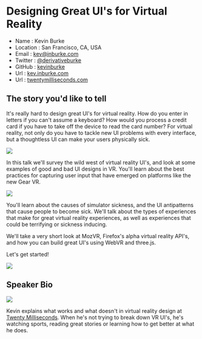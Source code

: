# Designing Great UI's for Virtual Reality

* Name      : Kevin Burke
* Location  : San Francisco, CA, USA
* Email     : kev@inburke.com
* Twitter   : [@derivativeburke](https://twitter.com/derivativeburke)
* GitHub    : [kevinburke](https://github.com/kevinburke)
* Url       : [kev.inburke.com](https://kev.inburke.com)
* Url       : [twentymilliseconds.com](https://twentymilliseconds.com)

## The story you'd like to tell

It's really hard to design great UI's for virtual reality. How do you enter in
letters if you can't assume a keyboard? How would you process a credit card if
you have to take off the device to read the card number? For virtual reality,
not only do you have to tackle new UI problems with every interface, but a
thoughtless UI can make your users physically sick.

<img src="http://share.gifyoutube.com/ya4geR.gif" />

In this talk we'll survey the wild west of virtual reality UI's, and look at
some examples of good and bad UI designs in VR. You'll learn about the best
practices for capturing user input that have emerged on platforms like the new
Gear VR.

<img src="https://twentymilliseconds.com/screenshots/lucky/coins-ui.gif" />

You'll learn about the causes of simulator sickness, and the UI antipatterns
that cause people to become sick. We'll talk about the types of experiences
that make for great virtual reality experiences, as well as experiences that
could be terrifying or sickness inducing.

We'll take a very short look at MozVR, Firefox's alpha virtual reality API's,
and how you can build great UI's using WebVR and three.js.

Let's get started!

<img src="https://twentymilliseconds.com/screenshots/classroomaquatic_startscreen.png" />

## Speaker Bio

![](https://kev.inburke.com/photos/squarephoto.png)

Kevin explains what works and what doesn't in virtual reality design at [Twenty
Milliseconds](https://twentymilliseconds.com). When he's not trying to break
down VR UI's, he's watching sports, reading great stories or learning how to
get better at what he does.
